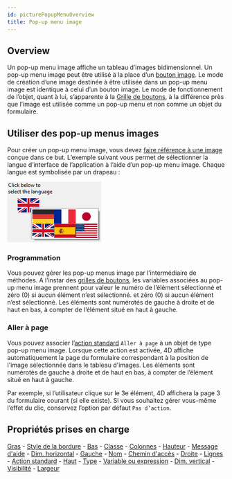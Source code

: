 ```yaml
---
id: picturePopupMenuOverview
title: Pop-up menu image
---
```


## Overview

Un pop-up menu image affiche un tableau d’images bidimensionnel. Un pop-up menu image peut être utilisé à la place d’un [bouton image](pictureButton_overview.md). Le mode de création d’une image destinée à être utilisée dans un pop-up menu image est identique à celui d’un bouton image. Le mode de fonctionnement de l’objet, quant à lui, s’apparente à la [Grille de boutons](buttonGrid_overview.md), à la différence près que l’image est utilisée comme un pop-up menu et non comme un objet du formulaire.

## Utiliser des pop-up menus images

Pour créer un pop-up menu image, vous devez [faire référence à une image](properties_Picture.md#pathname) conçue dans ce but. L’exemple suivant vous permet de sélectionner la langue d’interface de l’application à l’aide d’un pop-up menu image. Chaque langue est symbolisée par un drapeau :

![](../assets/en/FormObjects/picturePopupMenu_example.png)

### Programmation

Vous pouvez gérer les pop-up menus image par l’intermédiaire de méthodes. A l’instar des [grilles de boutons](buttonGrid_overview.md), les variables associées au pop-up menu image prennent pour valeur le numéro de l’élément sélectionné et zéro (0) si aucun élément n’est sélectionné. et zéro (0) si aucun élément n’est sélectionné. Les éléments sont numérotés de gauche à droite et de haut en bas, à compter de l’élément situé en haut à gauche.

### Aller à page

Vous pouvez associer l’[action standard](https://doc.4d.com/4Dv17R5/4D/17-R5/Standard-actions.300-4163633.en.html) `Aller à page` à un objet de type pop-up menu image. Lorsque cette action est activée, 4D affiche automatiquement la page du formulaire correspondant à la position de l'image sélectionnée dans le tableau d'images. Les éléments sont numérotés de gauche à droite et de haut en bas, à compter de l’élément situé en haut à gauche.

Par exemple, si l’utilisateur clique sur le 3e élément, 4D affichera la page 3 du formulaire courant (si elle existe). Si vous souhaitez gérer vous-même l’effet du clic, conservez l’option par défaut `Pas d’action`.

## Propriétés prises en charge

[Gras](properties_Text.md#bold) - [Style de la bordure](properties_BackgroundAndBorder.md#border-line-style) - [Bas](properties_CoordinatesAndSizing.md#bottom) - [Classe](properties_Object.md#css-class) - [Colonnes](properties_Crop.md#columns) - [Hauteur](properties_CoordinatesAndSizing.md#height) - [Message d'aide](properties_Help.md#help-tip) - [Dim. horizontal](properties_ResizingOptions.md#horizontal-sizing) - [Gauche](properties_CoordinatesAndSizing.md#left) - [Nom](properties_Object.md#object-name) - [Chemin d'accès](properties_Picture.md#pathname) - [Droite](properties_CoordinatesAndSizing.md#right) - [Lignes](properties_Crop.md#rows) - [Action standard](properties_Action.md#standard-action) - [Haut](properties_CoordinatesAndSizing.md#top) - [Type](properties_Object.md#type) - [Variable ou expression](properties_Object.md#variable-or-expression) - [Dim. vertical](properties_ResizingOptions.md#vertical-sizing) - [Visibilité](properties_Display.md#visibility) - [Largeur](properties_CoordinatesAndSizing.md#width)  
